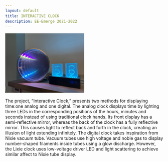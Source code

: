 ```yaml
---
layout: default
title: INTERACTIVE CLOCK
description: EE-Emerge 2021-2022
---
```


<img src="https://github.com/EE-Emerge/EE-Emerge2022_InteractiveClock/blob/98b4f44d39485535c9b5675ffecd6dd892c6a48b/assets/images/bothdisplaysinfinityclock.png" width=50% height=50%>

The project, “Interactive Clock,” presents two methods for displaying time:one analog and one digital. The analog clock displays time by lighting three LEDs in the corresponding positions of the hours, minutes and seconds instead of using traditional clock hands. Its front display has a semi-reflective mirror, whereas the back of the clock has a fully reflective mirror. This causes light to reflect back and forth in the clock, creating an illusion of light extending infinitely. The digital clock takes inspiration from Nixie vacuum tube. Vacuum tubes use high voltage and noble gas to display number-shaped filaments inside tubes using a glow discharge. However, the Lixie clock uses low-voltage driver LED and light scattering to achieve similar affect to Nixie tube display.
